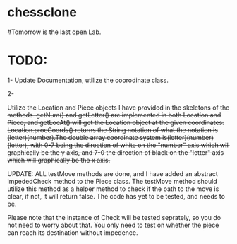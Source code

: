 # chessclone  
#Tomorrow is the last open Lab.
# TODO:  

1- Update Documentation, utilize the coorodinate class. 

2-

~~Utilize the Location and Piece objects I have provided in the skeletons of the methods. getNum() and getLetter() are implemented in both Location and Piece, and getLocAt() will get the Location object at the given coordinates. 
Location.procCoords() returns the String notation of what the notation is (letter)(number).The double array coordinate system is(letter)(number)(letter), with 0-7 being the direction of white on the "number" axis which will graphically be the y axis, and 7-0 the direction of black on the "letter" axis which will graphically be the x axis.~~

 UPDATE: ALL testMove methods are done, and I have added an abstract impededCheck method to the Piece class. The testMove method should utilize this method as a helper method to check if the path to the move is clear, if not, it will return false. The code has yet to be tested, and needs to be.

Please note that the instance of Check will be tested seprately, so you do not need to worry about that. You only need to test on whether the piece can reach its destination without impedence. 

 
